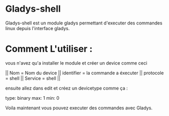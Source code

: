 # Gladys-shell

Gladys-shell est un module gladys permettant d'executer des commandes linux depuis l'interface gladys.

# Comment L'utiliser :

  vous n'avez qu'a installer le module et créer un device comme ceci 

  ||   Nom = Nom du device   ||   identifier = la commande a éxecuter   ||   protocole = shell   ||   Service = shell   ||


  ensuite allez dans edit et créez un devicetype comme ça :

  type: binary
  max: 1
  min: 0

  Voila maintenant vous pouvez executer des commandes avec Gladys.
  


